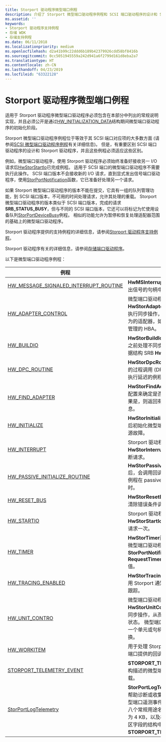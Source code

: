 ```yaml
---
title: Storport 驱动程序微型端口例程
description: 介绍了 Storport 微型端口驱动程序例程和 SCSI 端口驱动程序的设计和 Storport 驱动程序之间的差异。
ms.assetid: ''
keywords:
- Storport 驱动程序支持例程
- 存储 WDK
- 存储支持例程
ms.date: 06/11/2018
ms.localizationpriority: medium
ms.openlocfilehash: d2a41b99c22ddd6b189b42379926cdd58bf8416b
ms.sourcegitcommit: 0cc5051945559a242d941a6f2799d161d8eba2a7
ms.translationtype: HT
ms.contentlocale: zh-CN
ms.lasthandoff: 04/23/2019
ms.locfileid: "63322128"
---
```

# <a name="storport-driver-miniport-routines"></a>Storport 驱动程序微型端口例程

适用于 Storport 驱动程序微型端口驱动程序必须包含在本部分中列出的常规说明实现，并且必须公开是通过[HW_INITIALIZATION_DATA](https://docs.microsoft.com/windows-hardware/drivers/ddi/content/storport/ns-storport-_hw_initialization_data)结构期间微型端口驱动程序的初始化阶段。

Storport 微型端口驱动程序例程位于等效于其 SCSI 端口对应项的大多数方面 (请参阅[SCSI 微型端口驱动程序例程](https://technet.microsoft.com/ff565312(v=vs.96))有关详细信息)。 但是，有重要区别 SCSI 端口驱动程序的设计和 Storport 驱动程序，并且这些例程必须适应这些区别。

例如，微型端口驱动程序，使用 Storport 驱动程序必须始终准备好接收另一 I/O 请求后[HwStorStartIo](https://docs.microsoft.com/windows-hardware/drivers/ddi/content/storport/nc-storport-hw_startio)已完成例程。 适用于 SCSI 端口的微型端口驱动程序不需要执行此操作。 SCSI 端口版本不会接收新的 I/O 请求，直到显式发出信号端口驱动程序，使用[StorPortNotification](https://docs.microsoft.com/windows-hardware/drivers/ddi/content/storport/nf-storport-storportnotification)函数，它已准备好处理另一个请求。

如果 Storport 微型端口驱动程序的版本不能在提交，它具有一组的队列管理功能，到 SCSI 端口版本，不可用的时间处理请求，允许其处理的重载。 Storport 微型端口驱动程序的版本类似于 SCSI 端口版本，完成的请求**SRB_STATUS_BUSY**，但与不同的 SCSI 端口版本，它还可以将标记为忙使用设备队列[StorPortDeviceBusy](https://docs.microsoft.com/windows-hardware/drivers/ddi/content/storport/nf-storport-storportdevicebusy)例程。 相似的功能允许为暂停和恢复处理适配器范围的基础上的微型端口驱动程序。

Storport 驱动程序提供的支持例程的详细信息，请参阅[Storport 驱动程序支持例程](storport-driver-support-routines.md)。

Storport 驱动程序有关的详细信息，请参阅[存储端口驱动程序](storage-port-drivers.md)。

以下是微型端口驱动程序例程：

|                                                                               例程                                                                               |                                                                                                                                                              描述                                                                                                                                                              |
|---------------------------------------------------------------------------------------------------------------------------------------------------------------------|---------------------------------------------------------------------------------------------------------------------------------------------------------------------------------------------------------------------------------------------------------------------------------------------------------------------------------------|
| [HW_MESSAGE_SIGNALED_INTERRUPT_ROUTINE](https://docs.microsoft.com/windows-hardware/drivers/ddi/content/storport/nc-storport-hw_message_signaled_interrupt_routine) |                                                                                                                           **HwMSInterruptRoutine**日常消息发出信号的句柄中断 (MSI)。                                                                                                                            |
|                    [HW_ADAPTER_CONTROL](https://docs.microsoft.com/windows-hardware/drivers/ddi/content/storport/nc-storport-hw_adapter_control)                    |                                                             微型端口驱动程序**HwStorAdapterControl**例程调用来执行同步操作，从而控制的状态或行为的适配器，如停止或重新启动电源管理的 HBA。                                                             |
|                            [HW_BUILDIO](https://docs.microsoft.com/windows-hardware/drivers/ddi/content/storport/nc-storport-hw_buildio)                            |                                                                                          **HwStorBuildIo**例程会在将其传递给之前处理不同步访问共享的系统的数据结构 SRB **HwStorStartIo**。                                                                                          |
|                        [HW_DPC_ROUTINE](https://docs.microsoft.com/windows-hardware/drivers/ddi/content/storport/nc-storport-hw_dpc_routine)                        |                                                                                        **HwStorDpcRoutine**例程是通过延迟的过程调用 (DPC) 机制在调度 IRQL 执行延迟的例程。                                                                                         |
|                       [HW_FIND_ADAPTER](https://docs.microsoft.com/windows-hardware/drivers/ddi/content/storport/nc-storport-hw_find_adapter)                       |                                                                       **HwStorFindAdapter**例程使用提供的配置来确定是否支持特定的 HBA，如果是，则返回有关该适配器的配置信息。                                                                       |
|                         [HW_INITIALIZE](https://docs.microsoft.com/windows-hardware/drivers/ddi/content/storport/nc-storport-hw_initialize)                         |                                                                                                            **HwStorInitialize**例程在系统重新启动后初始化微型端口驱动程序或发生电源故障。                                                                                                            |
|                          [HW_INTERRUPT](https://docs.microsoft.com/windows-hardware/drivers/ddi/content/storport/nc-storport-hw_interrupt)                          |                                                                                                                Storport 驱动程序调用**HwStorInterrupt**例程后 HBA 生成中断请求。                                                                                                                |
|         [HW_PASSIVE_INITIALIZE_ROUTINE](https://docs.microsoft.com/windows-hardware/drivers/ddi/content/storport/nc-storport-hw_passive_initialize_routine)         |                                                                                          **HwStorPassiveInitializeRoutine**后，会调用回调例程**HwStorInitialize**例程在 passive_level 调用当前 IRQL 时。                                                                                          |
|                          [HW_RESET_BUS](https://docs.microsoft.com/windows-hardware/drivers/ddi/content/storport/nc-storport-hw_reset_bus)                          |                                                                                                                        **HwStorResetBus**端口驱动程序，以清除错误条件调用例程。                                                                                                                         |
|                            [HW_STARTIO](https://docs.microsoft.com/windows-hardware/drivers/ddi/content/storport/nc-storport-hw_startio)                            |                                                                                                                    Storport 驱动程序调用**HwStorStartIo**例程的每个传入的 I/O 请求一次。                                                                                                                    |
|                              [HW_TIMER](https://docs.microsoft.com/windows-hardware/drivers/ddi/content/storport/nc-storport-hw_timer)                              |                                                                      **HwStorTimer**间隔，它指定何时调用微型端口驱动程序之后调用例程**StorPortNotification**与**RequestTimerCall** *NotificationType*值。                                                                      |
|                    [HW_TRACING_ENABLED](https://docs.microsoft.com/windows-hardware/drivers/ddi/content/storport/nc-storport-hw_tracing_enabled)                    |                                                                                                        **HwStorTracingEnabled**回调例程启用 Storport 通知微型端口，启用事件跟踪。                                                                                                         |
|                       [HW_UNIT_CONTRO](https://docs.microsoft.com/windows-hardware/drivers/ddi/content/storport/nc-storport-hw_unit_control)                        |                                           微型端口驱动程序**HwStorUnitControl**例程调用来执行同步操作，从而控制的存储单元设备状态。 微型端口驱动程序通知以启动一个单元或句柄单元设备电源状态转换。                                            |
|                           [HW_WORKITEM](https://docs.microsoft.com/windows-hardware/drivers/ddi/content/storport/nc-storport-hw_workitem)                           |                                                                                                                          用于处理 Storport 工作项请求的微型端口提供的回调函数。                                                                                                                           |
|             [STORPORT_TELEMETRY_EVENT](https://docs.microsoft.com/windows-hardware/drivers/ddi/content/storport/ns-storport-_storport_telemetry_event)              |                                                                                                                       **STORPORT_TELEMETRY_EVENT**结构描述的微型端口遥测数据有效负载。                                                                                                                       |
|                  [StorPortLogTelemetry](https://docs.microsoft.com/windows-hardware/drivers/ddi/content/storport/nf-storport-storportlogtelemetry)                  | **StorPortLogTelemetry**例程记录来帮助诊断或收集任何有用的信息的微型端口遥测事件。 微型端口可以记录八个常规用途名称 / 值对和最大长度为 4 KB，以及相关的多个事件的缓冲区字段的结构中定义**STORPORT_TELEMETRY_EVENT**。 |
